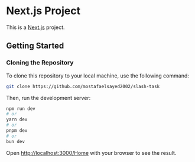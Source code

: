 # Next.js Project

This is a [Next.js](https://nextjs.org/) project.

## Getting Started

### Cloning the Repository

To clone this repository to your local machine, use the following command:

```bash
git clone https://github.com/mostafaelsayed2002/slash-task
```

Then, run the development server:

```bash
npm run dev
# or
yarn dev
# or
pnpm dev
# or
bun dev
```

Open [http://localhost:3000/Home](http://localhost:3000/Home) with your browser to see the result.


